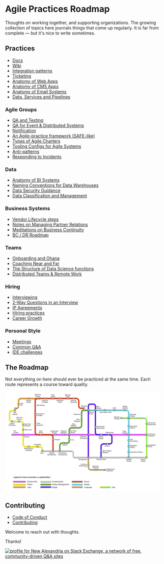 # Agile Practices Roadmap

Thoughts on working together, and supporting organizations.  The growing collection of topics here journals things that come up regularly.  It is far from complete — but it's nice to write sometimes. 


## Practices

* [Docs](/docs-best-practices.md)
* [Wiki](wiki-best-practices.md)
* [Integration patterns](integration-best-practices.md)
* [Ticketing](ticketing-best-practices.md)
* [Anatomy of Web Apps](web-app-anatomy-best-practices.md)
* [Anatomy of CMS Apps](cms-anatomy-best-practices.md)
* [Anatomy of Email Systems](email-engagement-anatomy.md)
* [Data, Services and Pipelines](data-science.md)

### Agile Groups
* [QA and Testing](qa-test-framework.md)
* [QA for Event & Distributed Systems](qa-evented-framework.md)
* [Notification](notification-practices.md)
* [An Agile-practice framework (SAFE-like)](agile-planning-practices.md)
* [Types of Agile Charters](agile-charter-types.md)
* [Tooling Configs for Agile Systems](agile-configuration.md)
* [Anti-patterns](agile-anti-patterns.md)
* [Responding to Incidents](incident-response.md)

### Data
* [Anatomy of BI Systems](bi-anatomy-best-practices.md)
* [Naming Conventions for Data Warehouses](data-warehouse-naming-conventions.md)
* [Data Security Guidance](data-security.md)
* [Data Classification and Management](data-classification.md)

### Business Systems
* [Vendor Lifecycle steps](vendor-lifecycle.md)
* [Notes on Managing Partner Relations](partners-and-accounts.md)
* [Meditations on Business Continuity](business-continuity.md)
* [BC / DR Roadmap](business-continuity-disaster-recovery-roadmap.md)


### Teams
* [Onboarding and Ohana](onboarding.md)
* [Coaching Near and Far](career-coaching-training.md)
* [The Structure of Data Science functions](data-science.md)
* [Distributed Teams & Remote Work](remote-work.md)


### Hiring
* [Interviewing](interviewing.md)
* [2-Way Questions in an Interview](interviewing-two-way-questions.md)
* [IP Agreements](ip-agreements.md)
* [Hiring practices](hiring.md)
* [Career Growth](career-ladder.md)



### Personal Style

* [Meetings](questions-and-answers/personal-inventory.md)
* [Common Q&A](questions-and-answers/eng-leadership-questions-answers.md)
* [IDE challenges](ide-anatomy.md)

## The Roadmap

Not everything on here should ever be practiced at the same time.  Each route represents a course toward quality.  

![](assets/Agile-Underground.jpg)

## Contributing

* [Code of Conduct](CODE_OF_CONDUCT.md)
* [Contributing](CONTRIBUTING.md)

Welcome to reach out with thoughts.


Thanks!

<a href="https://stackexchange.com/users/97237"><img src="https://stackexchange.com/users/flair/97237.png" width="208" height="58" alt="profile for New Alexandria on Stack Exchange, a network of free, community-driven Q&amp;A sites" title="profile for New Alexandria on Stack Exchange, a network of free, community-driven Q&amp;A sites"></a>